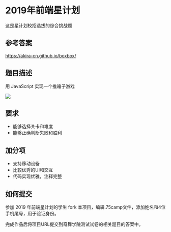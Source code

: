 # 2019年前端星计划

这是星计划校招选拔的综合挑战题

## 参考答案

https://akira-cn.github.io/boxbox/

## 题目描述

用 JavaScript 实现一个推箱子游戏

![](https://p3.ssl.qhimg.com/t01a01fe1b96d05edcd.png)

## 要求

- 能够选择关卡和难度
- 能够正确判断失败和胜利

## 加分项

- 支持移动设备
- 比较优秀的UI和交互
- 代码实现优雅，注释完整

## 如何提交

参加 2019 年前端星计划的学生 fork 本项目，编辑.75camp文件，添加姓名和4位手机尾号，用于验证身份。

完成作品后将项目URL提交到奇舞学院测试试卷的相关题目的答案中。
